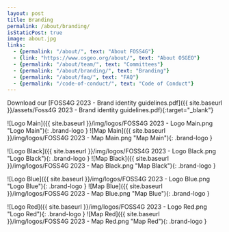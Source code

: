 ```yaml
---
layout: post
title: Branding
permalink: /about/branding/ 
isStaticPost: true
image: about.jpg
links:
  - {permalink: "/about/", text: "About FOSS4G"}
  - {link: "https://www.osgeo.org/about/", text: "About OSGEO"}
  - {permalink: "/about/team/", text: "Committees"}
  - {permalink: "/about/branding/", text: "Branding"}
  - {permalink: "/about/faq/", text: "FAQ"}
  - {permalink: "/code-of-conduct/", text: "Code of Conduct"}
---
```


Download our [FOSS4G 2023 - Brand identity guidelines.pdf]({{ site.baseurl }}/assets/Foss4G 2023 - Brand identity guidelines.pdf){:target="_blank"}

![Logo Main]({{ site.baseurl }}/img/logos/FOSS4G 2023 - Logo Main.png "Logo Main"){: .brand-logo }
![Map Main]({{ site.baseurl }}/img/logos/FOSS4G 2023 - Map Main.png "Map Main"){: .brand-logo }

![Logo Black]({{ site.baseurl }}/img/logos/FOSS4G 2023 - Logo Black.png "Logo Black"){: .brand-logo }
![Map Black]({{ site.baseurl }}/img/logos/FOSS4G 2023 - Map Black.png "Map Black"){: .brand-logo }

![Logo Blue]({{ site.baseurl }}/img/logos/FOSS4G 2023 - Logo Blue.png "Logo Blue"){: .brand-logo }
![Map Blue]({{ site.baseurl }}/img/logos/FOSS4G 2023 - Map Blue.png "Map Blue"){: .brand-logo }

![Logo Red]({{ site.baseurl }}/img/logos/FOSS4G 2023 - Logo Red.png "Logo Red"){: .brand-logo }
![Map Red]({{ site.baseurl }}/img/logos/FOSS4G 2023 - Map Red.png "Map Red"){: .brand-logo }
